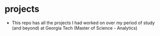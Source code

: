 # projects
* This repo has all the projects I had worked on over my period of study (and beyond) at Georgia Tech (Master of Science - Analytics)
